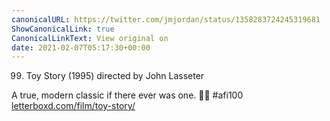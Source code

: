 ```yaml
---
canonicalURL: https://twitter.com/jmjordan/status/1358283724245319681
ShowCanonicalLink: true
CanonicalLinkText: View original on
date: 2021-02-07T05:17:30+00:00
---
```

99. Toy Story (1995) directed by John Lasseter

A true, modern classic if there ever was one. 🎥🍿 #afi100 [letterboxd.com/film/toy-story/](https://letterboxd.com/film/toy-story/)